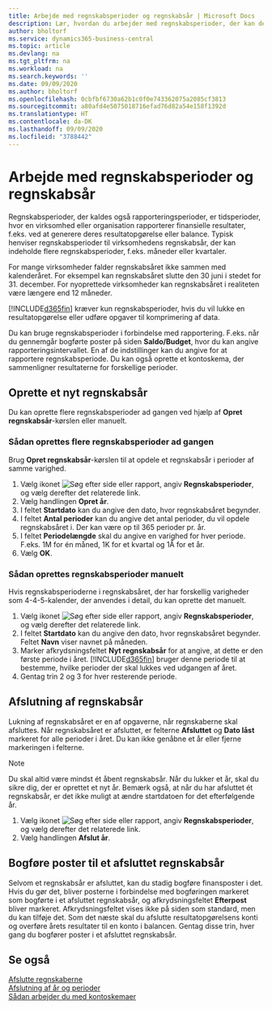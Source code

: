 ```yaml
---
title: Arbejde med regnskabsperioder og regnskabsår | Microsoft Docs
description: Lær, hvordan du arbejder med regnskabsperioder, der kan definere, hvornår virksomheden rapporterer finansielle resultater.
author: bholtorf
ms.service: dynamics365-business-central
ms.topic: article
ms.devlang: na
ms.tgt_pltfrm: na
ms.workload: na
ms.search.keywords: ''
ms.date: 09/09/2020
ms.author: bholtorf
ms.openlocfilehash: 0cbfbf6730a62b1c0f0e743362075a2085cf3813
ms.sourcegitcommit: a80afd4e5075018716efad76d82a54e158f1392d
ms.translationtype: HT
ms.contentlocale: da-DK
ms.lasthandoff: 09/09/2020
ms.locfileid: "3788442"
---
```

# <a name="working-with-accounting-periods-and-fiscal-years"></a>Arbejde med regnskabsperioder og regnskabsår

Regnskabsperioder, der kaldes også rapporteringsperioder, er tidsperioder, hvor en virksomhed eller organisation rapporterer finansielle resultater, f.eks. ved at generere deres resultatopgørelse eller balance. Typisk henviser regnskabsperioder til virksomhedens regnskabsår, der kan indeholde flere regnskabsperioder, f.eks. måneder eller kvartaler.

For mange virksomheder falder regnskabsåret ikke sammen med kalenderåret. For eksempel kan regnskabsåret slutte den 30 juni i stedet for 31. december. For nyoprettede virksomheder kan regnskabsåret i realiteten være længere end 12 måneder.  

[!INCLUDE[d365fin](includes/d365fin_md.md)] kræver kun regnskabsperioder, hvis du vil lukke en resultatopgørelse eller udføre opgaver til komprimering af data. 

Du kan bruge regnskabsperioder i forbindelse med rapportering. F.eks. når du gennemgår bogførte poster på siden **Saldo/Budget**, hvor du kan angive rapporteringsintervallet. En af de indstillinger kan du angive for at rapportere regnskabsperiode. Du kan også oprette et kontoskema, der sammenligner resultaterne for forskellige perioder.

## <a name="creating-a-new-fiscal-year"></a>Oprette et nyt regnskabsår

Du kan oprette flere regnskabsperioder ad gangen ved hjælp af **Opret regnskabsår**-kørslen eller manuelt.

### <a name="how-to-create-accounting-periods-in-bulk"></a>Sådan oprettes flere regnskabsperioder ad gangen

Brug **Opret regnskabsår**-kørslen til at opdele et regnskabsår i perioder af samme varighed.  

1. Vælg ikonet ![Søg efter side eller rapport](media/ui-search/search_small.png "Ikonet Søg efter side eller rapport"), angiv **Regnskabsperioder**, og vælg derefter det relaterede link.  
2. Vælg handlingen **Opret år**.  <!--What about the Scheduling option? Should we mention that? There's also the Report Output Type field...-->
3. I feltet **Startdato** kan du angive den dato, hvor regnskabsåret begynder.  
4. I feltet **Antal perioder** kan du angive det antal perioder, du vil opdele regnskabsåret i. Der kan være op til 365 perioder pr. år.  
5. I feltet **Periodelængde** skal du angive en varighed for hver periode. F.eks. 1M for én måned, 1K for et kvartal og 1Å for et år.  
6. Vælg **OK**.  

### <a name="how-to-create-accounting-periods-manually"></a>Sådan oprettes regnskabsperioder manuelt

Hvis regnskabsperioderne i regnskabsåret, der har forskellig varigheder som 4-4-5-kalender, der anvendes i detail, du kan oprette det manuelt.  
  
1. Vælg ikonet ![Søg efter side eller rapport](media/ui-search/search_small.png "Ikonet Søg efter side eller rapport"), angiv **Regnskabsperioder**, og vælg derefter det relaterede link.  
2. I feltet **Startdato** kan du angive den dato, hvor regnskabsåret begynder. Feltet **Navn** viser navnet på måneden.  
3. Marker afkrydsningsfeltet **Nyt regnskabsår** for at angive, at dette er den første periode i året. [!INCLUDE[d365fin](includes/d365fin_md.md)] bruger denne periode til at bestemme, hvilke perioder der skal lukkes ved udgangen af året.
4. Gentag trin 2 og 3 for hver resterende periode.  

## <a name="closing-a-fiscal-year"></a>Afslutning af regnskabsår

Lukning af regnskabsåret er en af opgaverne, når regnskaberne skal afsluttes. Når regnskabsåret er afsluttet, er felterne **Afsluttet** og **Dato låst** markeret for alle perioder i året. Du kan ikke genåbne et år eller fjerne markeringen i felterne.

> [!NOTE]  
> Du skal altid være mindst ét åbent regnskabsår. Når du lukker et år, skal du sikre dig, der er oprettet et nyt år. Bemærk også, at når du har afsluttet ét regnskabsår, er det ikke muligt at ændre startdatoen for det efterfølgende år.

1. Vælg ikonet ![Søg efter side eller rapport](media/ui-search/search_small.png "Ikonet Søg efter side eller rapport"), angiv **Regnskabsperioder**, og vælg derefter det relaterede link.  
2. Vælg handlingen **Afslut år**.  

## <a name="posting-entries-to-a-closed-fiscal-year"></a>Bogføre poster til et afsluttet regnskabsår

Selvom et regnskabsår er afsluttet, kan du stadig bogføre finansposter i det. Hvis du gør det, bliver posterne i forbindelse med bogføringen markeret som bogførte i et afsluttet regnskabsår, og afkrydsningsfeltet **Efterpost** bliver markeret. Afkrydsningsfeltet vises ikke på siden som standard, men du kan tilføje det. Som det næste skal du afslutte resultatopgørelsens konti og overføre årets resultater til en konto i balancen. Gentag disse trin, hver gang du bogfører poster i et afsluttet regnskabsår.

## <a name="see-also"></a>Se også

[Afslutte regnskaberne](year-close-books.md)  
[Afslutning af år og perioder](year-close-years-periods.md)  
[Sådan arbejder du med kontoskemaer](bi-how-work-account-schedule.md)  
